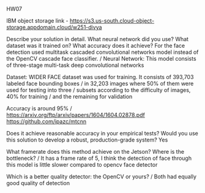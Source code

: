 HW07

IBM object storage link - https://s3.us-south.cloud-object-storage.appdomain.cloud/w251-divya

Describe your solution in detail. What neural network did you use? What dataset was it trained on? What accuracy does it achieve?
For the face detection used multitask cascaded convolutional networks model instead of the OpenCV cascade face classifier. /
Neural Network:
This model consists of  three-stage multi-task deep convolutional networks

Dataset:
WIDER FACE dataset was used for training. It consists of 393,703 labeled face bounding boxes /
in 32,203 images where 50% of them were used for testing into three /
subsets according to the difficulty of images, 40% for training /
and the remaining for validation

Accuracy is around 95% /
https://arxiv.org/ftp/arxiv/papers/1604/1604.02878.pdf 
https://github.com/ipazc/mtcnn

Does it achieve reasonable accuracy in your empirical tests? Would you use this solution to develop a robust, production-grade system?
Yes 

What framerate does this method achieve on the Jetson? Where is the bottleneck? /
It has a frame rate of 5, I think the detection of face through this model is little slower compared to opencv face detector 

Which is a better quality detector: the OpenCV or yours? /
Both had equally good quality of detection
